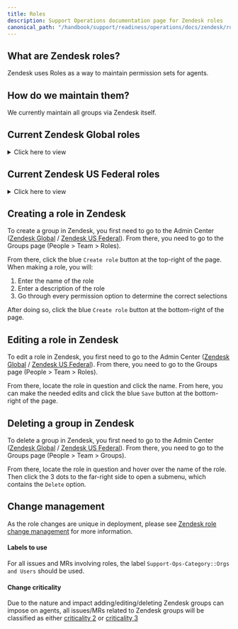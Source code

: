 ```yaml
---
title: Roles
description: Support Operations documentation page for Zendesk roles
canonical_path: "/handbook/support/readiness/operations/docs/zendesk/roles"
---
```


## What are Zendesk roles?

Zendesk uses Roles as a way to maintain permission sets for agents.

## How do we maintain them?

We currently maintain all groups via Zendesk itself.

## Current Zendesk Global roles

<details>
<summary>Click here to view</summary>

- [Admin](https://gitlab.zendesk.com/admin/people/team/roles/360004957599)
  - Omitting details as it is a system role
- [Contributor](https://gitlab.zendesk.com/admin/people/team/roles/360006947540)
  - Omitting details as it is a system role
- [GitLab Staff](https://gitlab.zendesk.com/admin/people/team/roles/360005625453)
  - Tickets
    - Tickets they can access: All, including those in private groups
    - Edit ticket properties: Checked
      - Delete tickets: Checked
      - Redact ticket content: Checked
      - Merge tickets: Checked
      - Edit ticket tags: Checked
    - Commenting permissions: Public and private comments
  - People
    - End-user profile access: Read only
    - View user profile lists: Checked
  - Agent workflow
    - Views permissions: Add and edit personal views
    - Macros permissions: Apply only
    - Contribute to side conversations: Checked
  - Analytics
    - Explore permissions: View reports
    - Reports permissions: View, add, and edit
- [GitLab Staff - Explore](https://gitlab.zendesk.com/admin/people/team/roles/360001716320)
  - Tickets
    - Tickets they can access: All, including those in private groups
    - Edit ticket properties: Checked
      - Delete tickets: Checked
      - Redact ticket content: Checked
      - Merge tickets: Checked
      - Edit ticket tags: Checked
    - Commenting permissions: Public and private comments
  - People
    - End-user profile access: Read only
    - View user profile lists: Checked
  - Agent workflow
    - Views permissions: Add and edit personal views
    - Macros permissions: Apply only
    - Contribute to side conversations: Checked
  - Analytics
    - Explore permissions: View reports
    - Reports permissions: View, add, and edit
- [Security Staff](https://gitlab.zendesk.com/admin/people/team/roles/8869988210972)
  - Tickets
    - Tickets they can access: All, including those in private groups
    - Edit ticket properties: Checked
      - Delete tickets: Checked
      - Redact ticket content: Checked
      - Merge tickets: Checked
      - Edit ticket tags: Checked
    - Commenting permissions: Public and private comments
  - People
    - End-user profile access: Add, edit, and delete for all end users
    - View user profile lists: Checked
  - Agent workflow
    - Views permissions: Add and edit personal views
    - Macros permissions: Apply only
    - Contribute to side conversations: Checked
  - Analytics
    - Explore permissions: View reports
    - Reports permissions: View, add, and edit
- [Light agent](https://gitlab.zendesk.com/admin/people/team/roles/360004984553)
  - Omitting details as it is a system role
- [Support Managers](https://gitlab.zendesk.com/admin/people/team/roles/360001716340)
  - Tickets
    - Tickets they can access: All, including those in private groups
    - Edit ticket properties: Checked
      - Delete tickets: Checked
        - View deleted tickets: Checked
      - Merge tickets: Checked
      - Edit ticket tags: Checked
    - Commenting permissions: Public and private comments
  - People
    - End-user profile access: Read only
    - View user profile lists: Checked
  - Agent workflow
    - Views permissions: Add and edit personal views
    - Macros permissions: Apply only
    - Contribute to side conversations: Checked
  - Analytics
    - Explore permissions: Create reports
    - Reports permissions: View, add, and edit
- [Support Staff](https://gitlab.zendesk.com/admin/people/team/roles/1288263)
  - Tickets
    - Tickets they can access: All, including those in private groups
    - Edit ticket properties: Checked
      - Delete tickets: Checked
        - View deleted tickets: Checked
      - Redact ticket content: Checked
      - Merge tickets: Checked
      - Edit ticket tags: Checked
    - Commenting permissions: Public and private comments
  - People
    - End-user profile access: Read only
    - View user profile lists: Checked
  - Agent workflow
    - Views permissions: Add and edit personal views
    - Macros permissions: Apply only
    - Contribute to side conversations: Checked
  - Analytics
    - Explore permissions: View reports
    - Reports permissions: View, add, and edit
- [Support Staff - Explore](https://gitlab.zendesk.com/admin/people/team/roles/360001525560)
  - Tickets
    - Tickets they can access: All, including those in private groups
    - Edit ticket properties: Checked
      - Delete tickets: Checked
        - View deleted tickets: Checked
      - Redact ticket content: Checked
      - Merge tickets: Checked
      - Edit ticket tags: Checked
    - Commenting permissions: Public and private comments
  - People
    - End-user profile access: Read only
    - View user profile lists: Checked
  - Agent workflow
    - Views permissions: Add and edit personal views
    - Macros permissions: Apply only
    - Contribute to side conversations: Checked
  - Analytics
    - Explore permissions: Create reports
    - Reports permissions: View, add, and edit
- [Support Staff - CMOC](https://gitlab.zendesk.com/admin/people/team/roles/8869919308956)
  - Tickets
    - Tickets they can access: All, including those in private groups
    - Edit ticket properties: Checked
      - Delete tickets: Checked
        - View deleted tickets: Checked
      - Redact ticket content: Checked
      - Merge tickets: Checked
      - Edit ticket tags: Checked
    - Commenting permissions: Public and private comments
  - People
    - End-user profile access: Add, edit, and delete for all end users
    - View user profile lists: Checked
  - Agent workflow
    - Views permissions: Add and edit personal views
    - Macros permissions: Apply only
    - Contribute to side conversations: Checked
  - Analytics
    - Explore permissions: Create reports
    - Reports permissions: View, add, and edit
- [Support Staff - Professional Services](https://gitlab.zendesk.com/admin/people/team/roles/360001584839)
  - Tickets
    - Tickets they can access: All, including those in private groups
    - Edit ticket properties: Checked
      - Delete tickets: Checked
        - View deleted tickets: Checked
      - Redact ticket content: Checked
      - Merge tickets: Checked
      - Edit ticket tags: Checked
    - Commenting permissions: Public and private comments
  - People
    - End-user profile access: Read only
    - View user profile lists: Checked
  - Agent workflow
    - Views permissions: Add and edit personal views
    - Macros permissions: Apply only
    - Contribute to side conversations: Checked
  - Analytics
    - Explore permissions: View reports
    - Reports permissions: View, add, and edit
- [Support Staff - Professional Services with Explore](https://gitlab.zendesk.com/admin/people/team/roles/8569187900316)
  - Tickets
    - Tickets they can access: All, including those in private groups
    - Edit ticket properties: Checked
      - Delete tickets: Checked
        - View deleted tickets: Checked
      - Redact ticket content: Checked
      - Merge tickets: Checked
      - Edit ticket tags: Checked
    - Commenting permissions: Public and private comments
  - People
    - End-user profile access: Read only
    - View user profile lists: Checked
  - Agent workflow
    - Views permissions: Add and edit personal views
    - Macros permissions: Apply only
    - Contribute to side conversations: Checked
  - Analytics
    - Explore permissions: Create reports
    - Reports permissions: View, add, and edit
- [Tech Support](https://gitlab.zendesk.com/admin/people/team/roles/360001532679)
  - Tickets
    - Tickets they can access: All, including those in private groups
    - Edit ticket properties: Checked
      - Delete tickets: Checked
        - View deleted tickets: Checked
      - Merge tickets: Checked
      - Edit ticket tags: Checked
    - Commenting permissions: Public and private comments
  - People
    - End-user profile access: Read only
    - View user profile lists: Checked
  - Agent workflow
    - Views permissions: Add and edit personal views
    - Macros permissions: Apply only
    - Contribute to side conversations: Checked
  - Analytics
    - Explore permissions: View reports
    - Reports permissions: View, add, and edit

</details>

## Current Zendesk US Federal roles

<details>
<summary>Click here to view</summary>

- [Admin](https://gitlab-federal-support.zendesk.com/admin/people/team/roles/360016820032)
  - Omitting details as it is a system role
- [Contributor](https://gitlab-federal-support.zendesk.com/admin/people/team/roles/360016669231)
  - Omitting details as it is a system role
- [GitLab Staff](https://gitlab-federal-support.zendesk.com/admin/people/team/roles/360008466212)
  - Tickets
    - Tickets they can access: All, including those in private groups
    - Edit ticket properties: Checked
      - Merge tickets: Checked
      - Edit ticket tags: Checked
    - Commenting permissions: Public and private comments
  - People
    - End-user profile access: Add, edit, and delete for all end users
    - View user profile lists: Checked
  - Agent workflow
    - Views permissions: Add and edit personal views
    - Macros permissions: Apply only
    - Contribute to side conversations: Checked
  - Analytics
    - Explore permissions: View reports
    - Reports permissions: View, add, and edit
- [Light agent](https://gitlab-federal-support.zendesk.com/admin/people/team/roles/360008074111)
  - Omitting details as it is a system role
- [Support US Federal Staff](https://gitlab-federal-support.zendesk.com/admin/people/team/roles/360008098572)
  - Tickets
    - Tickets they can access: All, including those in private groups
    - Edit ticket properties: Checked
      - Delete tickets: Checked
        - View deleted tickets: Checked
      - Redact ticket content: Checked
      - Merge tickets: Checked
      - Edit ticket tags: Checked
    - Commenting permissions: Public and private comments
  - People
    - End-user profile access: Add, edit, and delete for all end users
    - View user profile lists: Checked
  - Agent workflow
    - Views permissions: Add and edit personal views
    - Macros permissions: Apply only
    - Contribute to side conversations: Checked
  - Analytics
    - Explore permissions: View reports
    - Reports permissions: View, add, and edit
- [Support US Federal Staff w/ Explore](https://gitlab-federal-support.zendesk.com/admin/people/team/roles/360009925712)
  - Tickets
    - Tickets they can access: All, including those in private groups
    - Edit ticket properties: Checked
      - Delete tickets: Checked
        - View deleted tickets: Checked
      - Redact ticket content: Checked
      - Merge tickets: Checked
      - Edit ticket tags: Checked
    - Commenting permissions: Public and private comments
  - People
    - End-user profile access: Add, edit, and delete for all end users
    - View user profile lists: Checked
  - Agent workflow
    - Views permissions: Add and edit personal views
    - Macros permissions: Apply only
    - Contribute to side conversations: Checked
  - Analytics
    - Explore permissions: Create reports
    - Reports permissions: View, add, and edit

</details>

## Creating a role in Zendesk

To create a group in Zendesk, you first need to go to the Admin Center
([Zendesk Global](https://gitlab.zendesk.com/admin/) /
[Zendesk US Federal](https://gitlab-federal-support.zendesk.com/admin/)). From
there, you need to go to the Groups page (People > Team > Roles).

From there, click the blue `Create role` button at the top-right of the page.
When making a role, you will:

1. Enter the name of the role
1. Enter a description of the role
1. Go through every permission option to determine the correct selections

After doing so, click the blue `Create role` button at the bottom-right of the
page.

## Editing a role in Zendesk

To edit a role in Zendesk, you first need to go to the Admin Center
([Zendesk Global](https://gitlab.zendesk.com/admin/) /
[Zendesk US Federal](https://gitlab-federal-support.zendesk.com/admin/)). From
there, you need to go to the Groups page (People > Team > Roles).

From there, locate the role in question and click the name. From here, you can
make the needed edits and click the blue `Save` button at the bottom-right of
the page.

## Deleting a group in Zendesk

To delete a group in Zendesk, you first need to go to the Admin Center
([Zendesk Global](https://gitlab.zendesk.com/admin/) /
[Zendesk US Federal](https://gitlab-federal-support.zendesk.com/admin/)). From
there, you need to go to the Groups page (People > Team > Groups).

From there, locate the role in question and hover over the name of the role.
Then click the 3 dots to the far-right side to open a submenu, which contains
the `Delete` option.

## Change management

As the role changes are unique in deployment, please see
[Zendesk role change management](/handbook/support/readiness/operations/docs/change_management#zendesk-role-change-management)
for more information.

#### Labels to use

For all issues and MRs involving roles, the label
`Support-Ops-Category::Orgs and Users` should be used.

#### Change criticality

Due to the nature and impact adding/editing/deleting Zendesk groups can impose
on agents, all issues/MRs related to Zendesk groups will be classified as either
[criticality 2](/handbook/support/readiness/operations/docs/change_criticalities#criticality-2)
or
[criticality 3](/handbook/support/readiness/operations/docs/change_criticalities#criticality-3)
